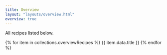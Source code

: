 ```yaml
---
title: Overview
layout: "layouts/overview.html"
overview: true
---
```


All recipes listed below.

{% for item in collections.overviewRecipes %}
{{ item.data.title }}
{% endfor %}
